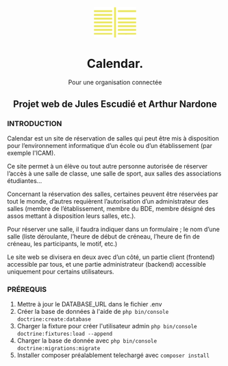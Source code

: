 <div align="center">
	<img src="public/Img/Logo.png" width="100">
	<h1 class="text-center"> 
		Calendar. 
	</h1>
	<span> Pour une organisation connectée</span>
</div>

<h2 align="center"> Projet web de <a>Jules Escudié et Arthur Nardone</a></h2>
	
  <h3 > INTRODUCTION </h3>
  Calendar est un site de réservation de salles qui peut être mis à disposition pour l’environnement informatique d’un école ou d’un établissement (par exemple l'ICAM). 

  Ce site permet à un élève ou tout autre personne autorisée de réserver l’accès à une salle de classe, une salle de sport, aux salles des associations étudiantes…

  Concernant la réservation des salles, 
certaines peuvent être réservées par tout le monde, d’autres requièrent l’autorisation d’un administrateur des salles 
(membre de l’établissement, membre du BDE, membre désigné des assos mettant à disposition leurs salles, etc.).

  Pour réserver une salle, 
il faudra indiquer dans un formulaire ; le nom d’une salle 
(liste déroulante, l’heure de début de créneau, l’heure de fin de créneau, les participants, le motif, etc.)

  Le site web se divisera en deux avec d’un côté, un partie client (frontend) accessible par tous, et une partie administrateur (backend) accessible uniquement pour certains utilisateurs.

<h3 > PRÉREQUIS </h3>

1. Mettre à jour le DATABASE_URL dans le fichier .env
2. Créer la base de données à l'aide de `php bin/console doctrine:create:database`
3. Charger la fixture pour créer l'utilisateur admin `php bin/console doctrine:fixtures:load --append`
4. Charger la base de donnée avec `php bin/console doctrine:migrations:migrate`
5. Installer composer préalablement telechargé avec `composer install`